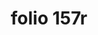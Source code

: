 ---
layout: edition
title: folio 157r
manuscript: Turin, Biblioteca Nazionale, MS N.III.19
sigla: T
iip: t157r.tif
milestone: 313
---
